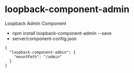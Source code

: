 # loopback-component-admin
Loopback Admin Component


* npm install loopback-component-admin --save
* server/component-config.json

```
{
  "loopback-component-admin": {
    "mountPath": "/admin"
  }
}
```
